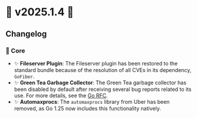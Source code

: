 # 🚀 v2025.1.4 🚀

## Changelog

### 🎯 Core

- ✨ **Fileserver Plugin**: The Fileserver plugin has been restored to the standard bundle because of the resolution of all CVEs in its dependency, `GoFiber`.
- ✨ **Green Tea Garbage Collector**: The Green Tea garbage collector has been disabled by default after receiving several bug reports related to its use. For more details, see the [Go RFC](https://github.com/golang/go/issues/73581).
- ✨ **Automaxprocs**: The `automaxprocs` library from Uber has been removed, as Go 1.25 now includes this functionality natively.
